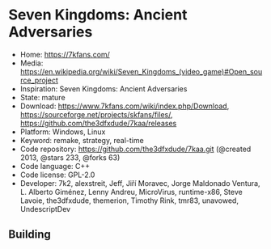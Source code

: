 # Seven Kingdoms: Ancient Adversaries

- Home: https://7kfans.com/
- Media: https://en.wikipedia.org/wiki/Seven_Kingdoms_(video_game)#Open_source_project
- Inspiration: Seven Kingdoms: Ancient Adversaries
- State: mature
- Download: https://www.7kfans.com/wiki/index.php/Download, https://sourceforge.net/projects/skfans/files/, https://github.com/the3dfxdude/7kaa/releases
- Platform: Windows, Linux
- Keyword: remake, strategy, real-time
- Code repository: https://github.com/the3dfxdude/7kaa.git (@created 2013, @stars 233, @forks 63)
- Code language: C++
- Code license: GPL-2.0
- Developer: 7k2, alexstreit, Jeff, Jiří Moravec, Jorge Maldonado Ventura, L. Alberto Giménez, Lenny Andreu, MicroVirus, runtime-x86, Steve Lavoie, the3dfxdude, themerion, Timothy Rink, tmr83, unavowed, UndescriptDev

## Building
